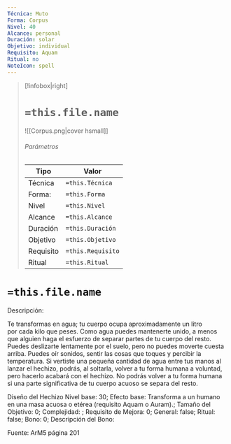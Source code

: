 ```yaml
---
Técnica: Muto
Forma: Corpus
Nivel: 40
Alcance: personal 
Duración: solar  
Objetivo: individual
Requisito: Aquam
Ritual: no
NoteIcon: spell
---
```


> [!infobox|right]
> # `=this.file.name`
> ![[Corpus.png|cover hsmall]]
> ###### Parámetros
> Tipo |  Valor |
> ---|---|
> Técnica  | `=this.Técnica`  |
> Forma: | `=this.Forma`  |
> Nivel | `=this.Nivel`  |
> Alcance | `=this.Alcance` |
> Duración | `=this.Duración` |
> Objetivo | `=this.Objetivo` |
> Requisito | `=this.Requisito` |
> Ritual | `=this.Ritual` |

# `=this.file.name`
Descripción: <p>Te transformas en agua; tu cuerpo ocupa aproximadamente un litro por cada kilo que peses. Como agua puedes mantenerte unido, a menos que alguien haga el esfuerzo de separar partes de tu cuerpo del resto. Puedes deslizarte lentamente por el suelo, pero no puedes moverte cuesta arriba. Puedes oír sonidos, sentir las cosas que toques y percibir la temperatura. Si vertiste una pequeña cantidad de agua entre tus manos al lanzar el hechizo, podrás, al soltarla, volver a tu forma humana a voluntad, pero hacerlo acabará con el hechizo. No podrás volver a tu forma humana si una parte significativa de tu cuerpo acuoso se separa del resto.</p>

Diseño del Hechizo
Nivel base: 30; Efecto base: Transforma a un humano en una masa acuosa o etérea (requisito Aquam o Auram).;  Tamaño del Objetivo: 0; Complejidad: ; Requisito de Mejora: 0; General: false; Ritual: false; Bono: 0; Descripción del Bono: 

Fuente: ArM5 página 201
